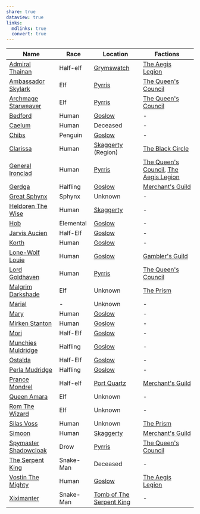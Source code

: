 ```yaml
---
share: true
dataview: true
links:
  mdlinks: true
  convert: true
---
```


| Name                                                                                                                | Race      | Location                                                                            | Factions                                                                                                                                                                                       |
| ------------------------------------------------------------------------------------------------------------------- | --------- | ----------------------------------------------------------------------------------- | ---------------------------------------------------------------------------------------------------------------------------------------------------------------------------------------------- |
| [Admiral Thainan](../Maps-&%20Geography/Cities%20&%20Towns/Grymswatch/NPCs/Admiral-Thainan.md)                             | Half-elf  | [Grymswatch](../Maps-&%20Geography/Cities%20&%20Towns/Grymswatch/Grymswatch.md)            | [The Aegis Legion](../Peoples-&%20Factions/The%20Aegis%20Legion/The-Aegis-Legion.md)                                                                                                                  |
| [Ambassador Skylark](../Maps-&%20Geography/Cities%20&%20Towns/Pyrris/NPCs/The%20Queen's%20Council/Ambassador-Skylark.md)       | Elf       | [Pyrris](../Maps-&%20Geography/Cities%20&%20Towns/Pyrris/Pyrris.md)                        | [The Queen's Council](../Maps-&%20Geography/Cities%20&%20Towns/Pyrris/NPCs/The%20Queen's%20Council/The-Queen's-Council.md)                                                                                |
| [Archmage Starweaver](../Maps-&%20Geography/Cities%20&%20Towns/Pyrris/NPCs/The%20Queen's%20Council/Archmage-Starweaver.md)     | Elf       | [Pyrris](../Maps-&%20Geography/Cities%20&%20Towns/Pyrris/Pyrris.md)                        | [The Queen's Council](../Maps-&%20Geography/Cities%20&%20Towns/Pyrris/NPCs/The%20Queen's%20Council/The-Queen's-Council.md)                                                                                |
| [Bedford](../Maps-&%20Geography/Cities%20&%20Towns/Goslow/NPCs/Bedford.md)                                                 | Human     | [Goslow](../Maps-&%20Geography/Cities%20&%20Towns/Goslow/Goslow.md)                        | \-                                                                                                                                                                                             |
| [Caelum](../History-&%20Lore/Legends/Caelum.md)                                                                        | Human     | Deceased                                                                            | \-                                                                                                                                                                                             |
| [Chibs](../Maps-&%20Geography/Cities%20&%20Towns/Goslow/NPCs/Chibs.md)                                                     | Penguin   | [Goslow](../Maps-&%20Geography/Cities%20&%20Towns/Goslow/Goslow.md)                        | \-                                                                                                                                                                                             |
| [Clarissa](../Peoples-&%20Factions/The%20Black%20Circle/NPCs/Clarissa.md)                                                  | Human     | [Skaggerty](Skaggerty.md) (Region)                                                              | [The Black Circle](../Peoples-&%20Factions/The%20Black%20Circle/The-Black-Circle.md)                                                                                                                  |
| [General Ironclad](../Maps-&%20Geography/Cities%20&%20Towns/Pyrris/NPCs/The%20Queen's%20Council/General-Ironclad.md)           | Human     | [Pyrris](../Maps-&%20Geography/Cities%20&%20Towns/Pyrris/Pyrris.md)                        | [The Queen's Council](../Maps-&%20Geography/Cities%20&%20Towns/Pyrris/NPCs/The%20Queen's%20Council/The-Queen's-Council.md), [The Aegis Legion](../Peoples-&%20Factions/The%20Aegis%20Legion/The-Aegis-Legion.md) |
| [Gerdga](../Maps-&%20Geography/Cities%20&%20Towns/Goslow/NPCs/Gerdga.md)                                                   | Halfling  | [Goslow](../Maps-&%20Geography/Cities%20&%20Towns/Goslow/Goslow.md)                        | [Merchant's Guild](../Peoples-&%20Factions/Merchant's%20Guild/Merchant's-Guild.md)                                                                                                                  |
| [Great Sphynx](../History-&%20Lore/Legends/Great-Sphynx.md)                                                            | Sphynx    | Unknown                                                                             | \-                                                                                                                                                                                             |
| [Heldoren The Wise](../Maps-&%20Geography/Cities%20&%20Towns/Skaggerty/NPCs/Heldoren-The-Wise.md)                          | Human     | [Skaggerty](../Maps-&%20Geography/Cities%20&%20Towns/Skaggerty/Skaggerty.md)               | \-                                                                                                                                                                                             |
| [Hob](../Maps-&%20Geography/Cities%20&%20Towns/Goslow/NPCs/Hob.md)                                                         | Elemental | [Goslow](../Maps-&%20Geography/Cities%20&%20Towns/Goslow/Goslow.md)                        | \-                                                                                                                                                                                             |
| [Jarvis Aucien](../Maps-&%20Geography/Cities%20&%20Towns/Goslow/NPCs/Jarvis-Aucien.md)                                     | Half-Elf  | [Goslow](../Maps-&%20Geography/Cities%20&%20Towns/Goslow/Goslow.md)                        | \-                                                                                                                                                                                             |
| [Korth](../Maps-&%20Geography/Cities%20&%20Towns/Goslow/NPCs/Korth.md)                                                     | Human     | [Goslow](../Maps-&%20Geography/Cities%20&%20Towns/Goslow/Goslow.md)                        | \-                                                                                                                                                                                             |
| [Lone-Wolf Louie](../Maps-&%20Geography/Cities%20&%20Towns/Goslow/NPCs/Lone-Wolf-Louie.md)                                 | Human     | [Goslow](../Maps-&%20Geography/Cities%20&%20Towns/Goslow/Goslow.md)                        | [Gambler's Guild](../Peoples-&%20Factions/Gambler's%20Guild/Gambler's-Guild.md)                                                                                                                     |
| [Lord Goldhaven](../Maps-&%20Geography/Cities%20&%20Towns/Pyrris/NPCs/The%20Queen's%20Council/Lord-Goldhaven.md)               | Human     | [Pyrris](../Maps-&%20Geography/Cities%20&%20Towns/Pyrris/Pyrris.md)                        | [The Queen's Council](../Maps-&%20Geography/Cities%20&%20Towns/Pyrris/NPCs/The%20Queen's%20Council/The-Queen's-Council.md)                                                                                |
| [Malgrim Darkshade](../Peoples-&%20Factions/The%20Prism/NPCs/Malgrim-Darkshade.md)                                       | Elf       | Unknown                                                                             | [The Prism](../Peoples-&%20Factions/The%20Prism/The-Prism.md)                                                                                                                                       |
| [Marial](../../Marial.md)                                                                        | \-        | Unknown                                                                             | \-                                                                                                                                                                                             |
| [Mary](../Maps-&%20Geography/Cities%20&%20Towns/Goslow/NPCs/Mary.md)                                                       | Human     | [Goslow](../Maps-&%20Geography/Cities%20&%20Towns/Goslow/Goslow.md)                        | \-                                                                                                                                                                                             |
| [Mirken Stanton](../Maps-&%20Geography/Cities%20&%20Towns/Goslow/NPCs/Mirken-Stanton.md)                                   | Human     | [Goslow](../Maps-&%20Geography/Cities%20&%20Towns/Goslow/Goslow.md)                        | \-                                                                                                                                                                                             |
| [Mori](../Maps-&%20Geography/Cities%20&%20Towns/Goslow/NPCs/Mori.md)                                                       | Half-Elf  | [Goslow](../Maps-&%20Geography/Cities%20&%20Towns/Goslow/Goslow.md)                        | \-                                                                                                                                                                                             |
| [Munchies Muldridge](../Maps-&%20Geography/Cities%20&%20Towns/Goslow/NPCs/Munchies-Muldridge.md)                           | Halfling  | [Goslow](../Maps-&%20Geography/Cities%20&%20Towns/Goslow/Goslow.md)                        | \-                                                                                                                                                                                             |
| [Ostalda](../Maps-&%20Geography/Cities%20&%20Towns/Goslow/NPCs/Ostalda.md)                                                 | Half-Elf  | [Goslow](../Maps-&%20Geography/Cities%20&%20Towns/Goslow/Goslow.md)                        | \-                                                                                                                                                                                             |
| [Perla Mudridge](../Maps-&%20Geography/Cities%20&%20Towns/Goslow/NPCs/Perla-Mudridge.md)                                   | Halfling  | [Goslow](../Maps-&%20Geography/Cities%20&%20Towns/Goslow/Goslow.md)                        | \-                                                                                                                                                                                             |
| [Prance Mondrel](../Maps-&%20Geography/Cities%20&%20Towns/Port%20Quartz/NPCs/Prance-Mondrel.md)                              | Half-elf  | [Port Quartz](../Maps-&%20Geography/Cities%20&%20Towns/Port%20Quartz/Port-Quartz.md)         | [Merchant's Guild](../Peoples-&%20Factions/Merchant's%20Guild/Merchant's-Guild.md)                                                                                                                  |
| [Queen Amara](../Maps-&%20Geography/Cities%20&%20Towns/Pyrris/NPCs/Queen-Amara.md)                                         | Elf       | Unknown                                                                             | \-                                                                                                                                                                                             |
| [Rom The Wizard](../History-&%20Lore/Legends/Rom-The-Wizard.md)                                                        | Elf       | Unknown                                                                             | \-                                                                                                                                                                                             |
| [Silas Voss](../Peoples-&%20Factions/The%20Prism/NPCs/Silas-Voss.md)                                                     | Human     | Unknown                                                                             | [The Prism](../Peoples-&%20Factions/The%20Prism/The-Prism.md)                                                                                                                                       |
| [Simoon](../Maps-&%20Geography/Cities%20&%20Towns/Skaggerty/NPCs/Simoon.md)                                                | Human     | [Skaggerty](../Maps-&%20Geography/Cities%20&%20Towns/Skaggerty/Skaggerty.md)               | [Merchant's Guild](../Peoples-&%20Factions/Merchant's%20Guild/Merchant's-Guild.md)                                                                                                                  |
| [Spymaster Shadowcloak](../Maps-&%20Geography/Cities%20&%20Towns/Pyrris/NPCs/The%20Queen's%20Council/Spymaster-Shadowcloak.md) | Drow      | [Pyrris](../Maps-&%20Geography/Cities%20&%20Towns/Pyrris/Pyrris.md)                        | [The Queen's Council](../Maps-&%20Geography/Cities%20&%20Towns/Pyrris/NPCs/The%20Queen's%20Council/The-Queen's-Council.md)                                                                                |
| [The Serpent King](../History-&%20Lore/Legends/The-Serpent-King.md)                                                    | Snake-Man | Deceased                                                                            | \-                                                                                                                                                                                             |
| [Vostin The Mighty](../Maps-&%20Geography/Cities%20&%20Towns/Goslow/NPCs/Vostin-The-Mighty.md)                             | Human     | [Goslow](../Maps-&%20Geography/Cities%20&%20Towns/Goslow/Goslow.md)                        | [The Aegis Legion](../Peoples-&%20Factions/The%20Aegis%20Legion/The-Aegis-Legion.md)                                                                                                                  |
| [Xiximanter](../History-&%20Lore/Legends/Xiximanter.md)                                                                | Snake-Man | [Tomb of The Serpent King](../Maps-&%20Geography/Dungeons/Tomb-of-The-Serpent-King.md) | \-                                                                                                                                                                                             |


